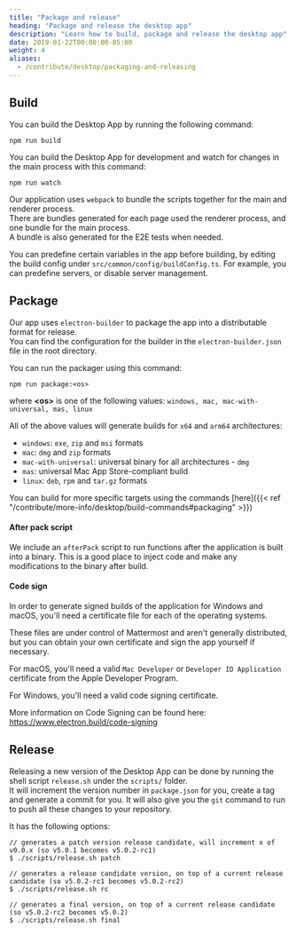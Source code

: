 ```yaml
---
title: "Package and release"
heading: "Package and release the desktop app"
description: "Learn how to build, package and release the desktop app"
date: 2019-01-22T00:00:00-05:00
weight: 4
aliases:
  - /contribute/desktop/packaging-and-releasing
---
```


## Build

You can build the Desktop App by running the following command:

    npm run build

You can build the Desktop App for development and watch for changes in the main process with this command:

    npm run watch

Our application uses `webpack` to bundle the scripts together for the main and renderer process.  
There are bundles generated for each page used the renderer process, and one bundle for the main process.  
A bundle is also generated for the E2E tests when needed.

You can predefine certain variables in the app before building, by editing the build config under `src/common/config/buildConfig.ts`. For example, you can predefine servers, or disable server management.

## Package

Our app uses `electron-builder` to package the app into a distributable format for release.  
You can find the configuration for the builder in the `electron-builder.json` file in the root directory.

You can run the packager using this command:

    npm run package:<os>

where **\<os\>** is one of the following values: `windows, mac, mac-with-universal, mas, linux`

All of the above values will generate builds for `x64` and `arm64` architectures:
- `windows`: `exe`, `zip` and `msi` formats
- `mac`: `dmg` and `zip` formats
- `mac-with-universal`: universal binary for all architectures - `dmg`
- `mas`: universal Mac App Store-compliant build
- `linux`: `deb`, `rpm` and `tar.gz` formats

You can build for more specific targets using the commands [here]({{< ref "/contribute/more-info/desktop/build-commands#packaging" >}})

#### After pack script

We include an `afterPack` script to run functions after the application is built into a binary. This is a good place to inject code and make any modifications to the binary after build.

#### Code sign

In order to generate signed builds of the application for Windows and macOS, you'll need a certificate file for each of the operating systems.

These files are under control of Mattermost and aren't generally distributed, but you can obtain your own certificate and sign the app yourself if necessary.

For macOS, you'll need a valid `Mac Developer` or `Developer ID Application` certificate from the Apple Developer Program.

For Windows, you'll need a valid code signing certificate.

More information on Code Signing can be found here: https://www.electron.build/code-signing

## Release

Releasing a new version of the Desktop App can be done by running the shell script `release.sh` under the `scripts/` folder.  
It will increment the version number in `package.json` for you, create a tag and generate a commit for you. It will also give you the `git` command to run to push all these changes to your repository.

It has the following options:
```
// generates a patch version release candidate, will increment x of v0.0.x (so v5.0.1 becomes v5.0.2-rc1)
$ ./scripts/release.sh patch

// generates a release candidate version, on top of a current release candidate (so v5.0.2-rc1 becomes v5.0.2-rc2)
$ ./scripts/release.sh rc

// generates a final version, on top of a current release candidate (so v5.0.2-rc2 becomes v5.0.2)
$ ./scripts/release.sh final
```
